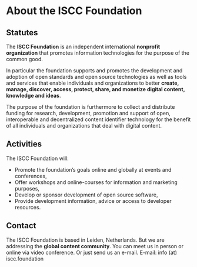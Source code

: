 # About the ISCC Foundation

## Statutes

The **ISCC Foundation** is an independent international **nonprofit organization** that promotes information technologies for the purpose of the common good.

In particular the foundation supports and promotes the development and adoption of open standards and open source technologies as well as tools and services that enable individuals and organizations to better **create, manage, discover, access, protect, share, and monetize digital content, knowledge and ideas**.

The purpose of the foundation is furthermore to collect and distribute funding for research, development, promotion and support of open, interoperable and decentralized content identifier technology for the benefit of all individuals and organizations that deal with digital content.

## Activities

The ISCC Foundation will:

- Promote the foundation’s goals online and globally at events and conferences, 
- Offer workshops and online-courses for information and marketing purposes,
- Develop or sponsor development of open source software,
- Provide development information, advice or access to developer resources.

## Contact

The ISCC Foundation is based in Leiden, Netherlands. But we are addressing the **global content community**. You can meet us in person or online via video conference. Or just send us an e-mail. 
E-mail: info (at) iscc.foundation
